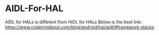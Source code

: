 # AIDL-For-HAL
AIDL for HALs is different from HIDL for HALs
Below is the best link:
https://www.codeinsideout.com/blog/android/hal/aidl/#framework-stacks
